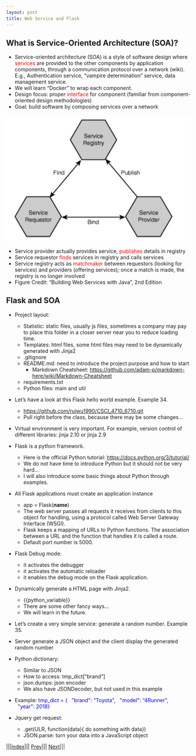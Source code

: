 ```yaml
---
layout: post
title: Web Service and Flask
---
```


## What is Service-Oriented Architecture (SOA)?
* Service-oriented architecture (SOA) is a style of software design where <font color=red>services</font> are provided to the other components by application components, through a communication protocol over a network (wiki). E.g., Authentication service, “vampire determination” service, data management service.
* We will learn “Docker” to wrap each component.
* Design focus: proper <font color=red>interface</font> for component (familiar from component-oriented design methodologies)
* Goal: build software by composing services over a network

![](buildWebService.png)

* Service provider actually provides service, <font color=red>publishes</font> details in registry
* Service requestor <font color=red>finds</font> services in registry and calls services
* Service registry acts as <font color=red>matchmaker</font> between requestors (looking for services) and providers (offering services); once a match is made, the registry is no longer involved
* Figure Credit: “Building Web Services with Java”, 2nd Edition

## Flask and SOA

* Project layout:
  * Statistic: static files, usually js files, sometimes a company may pay to place this folder in a closer server near you to reduce loading time.
  * Templates: html files, some html files may need to be dynamically generated with Jinja2
  * .gitignore
  * README.md: need to introduce the project purpose and how to start
    * Markdown Cheatsheet: <https://github.com/adam-p/markdown-here/wiki/Markdown-Cheatsheet>
  * requirements.txt
  * Python files: main and util
* Let’s have a look at this Flask hello world example. Example 34.
  * <https://github.com/ruiwu1990/CSCI_4710_6710.git>
  * Pull right before the class, because there may be some changes…
* Virtual environment is very important. For example, version control of different libraries: jinja 2.10 or jinja 2.9
* Flask is a python framework.
  * Here is the official Python tutorial: <https://docs.python.org/3/tutorial/>
  * We do not have time to introduce Python but it should not be very hard…
  * I will also introduce some basic things about Python through examples.

* All Flask applications must create an application instance
  * app = Flask(__name__)
  * The web server passes all requests it receives from clients to this object for handling, using a protocol called Web Server Gateway Interface (WSGI).
  * Flask keeps a mapping of URLs to Python functions. The association between a URL and the function that handles it is called a route.
  * Default port number is 5000.
* Flask Debug mode:
  * it activates the debugger
  * it activates the automatic reloader
  * it enables the debug mode on the Flask application.
* Dynamically generate a HTML page with Jinja2.
  * {{python_variable}}
  * There are some other fancy ways…
  * We will learn in the future.
  
* Let’s create a very simple service: generate a random number. Example 35.
* Server generate a JSON object and the client display the generated random number
* Python dictionary:
  * Similar to JSON
  * How to access: tmp_dict[“brand”]
  * json.dumps: json encoder
  * We also have JSONDecoder, but not used in this example
* Example: <font color=blue>tmp_dict = {
  "brand": “Toyota",
  "model": “4Runner",
  "year": 2018}</font>
* Jquery get request:
  * .get(ULR, function(data){ do something with data})
  * JSON.parse: turn your data into a JavaScript object
 
  
|||[Index](../../)||| [Prev](../)||| [Next](../part3)|||














